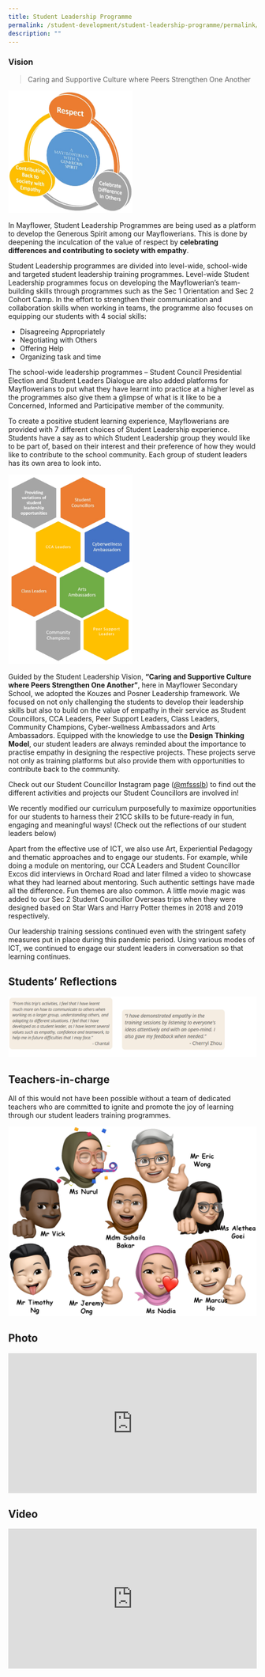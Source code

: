 ```yaml
---
title: Student Leadership Programme
permalink: /student-development/student-leadership-programme/permalink/
description: ""
---
```


### Vision

> Caring and Supportive Culture where Peers Strengthen One Another

<img src="/images/leadership.png" style="width:50%">

In Mayflower, Student Leadership Programmes are being used as a platform to develop the Generous Spirit among our Mayflowerians. This is done by deepening the inculcation of the value of respect by&nbsp;**celebrating differences and contributing to society with empathy**.

Student Leadership programmes are divided into level-wide, school-wide and targeted student leadership training programmes. Level-wide Student Leadership programmes focus on developing the Mayflowerian’s team-building skills through programmes such as the Sec 1 Orientation and Sec 2 Cohort Camp. In the effort to strengthen their communication and collaboration skills when working in teams, the programme also focuses on equipping our students with 4 social skills:

*   Disagreeing Appropriately
*   Negotiating with Others
*   Offering Help
*   Organizing task and time

The school-wide leadership programmes – Student Council Presidential Election and Student Leaders Dialogue are also added platforms for Mayflowerians to put what they have learnt into practice at a higher level as the programmes also give them a glimpse of what is it like to be a Concerned, Informed and Participative member of the community.

To create a positive student learning experience, Mayflowerians are provided with 7 different choices of Student Leadership experience. Students have a say as to which Student Leadership group they would like to be part of, based on their interest and their preference of how they would like to contribute to the school community. Each group of student leaders has its own area to look into.

<img src="/images/leadership2.png" style="width:50%">

Guided by the Student Leadership Vision,&nbsp;**“Caring and Supportive Culture where Peers Strengthen One Another”**, here in Mayflower Secondary School, we adopted the Kouzes and Posner Leadership framework. We focused on not only challenging the students to develop their leadership skills but also to build on the value of empathy in their service as Student Councillors, CCA Leaders, Peer Support Leaders, Class Leaders, Community Champions, Cyber-wellness Ambassadors and Arts Ambassadors. Equipped with the knowledge to use the&nbsp;**Design Thinking Model**, our student leaders are always reminded about the importance to practise empathy in designing the respective projects. These projects serve not only as training platforms but also provide them with opportunities to contribute back to the community.

Check out our Student Councillor Instagram page ([@mfssslb](https://www.instagram.com/mfssslb/)) to find out the different activities and projects our Student Councillors are involved in!

We recently modified our curriculum purposefully to maximize opportunities for our students to harness their 21CC skills to be future-ready in fun, engaging and meaningful ways! (Check out the reflections of our student leaders below)

Apart from the effective use of ICT, we also use Art, Experiential Pedagogy and thematic approaches and to engage our students. For example, while doing a module on mentoring, our CCA Leaders and Student Councillor Excos did interviews in Orchard Road and later filmed a video to showcase what they had learned about mentoring. Such authentic settings have made all the difference. Fun themes are also common. A little movie magic was added to our Sec 2 Student Councillor Overseas trips when they were designed based on Star Wars and Harry Potter themes in 2018 and 2019 respectively.

Our leadership training sessions continued even with the stringent safety measures put in place during this pandemic period. Using various modes of ICT, we continued to engage our student leaders in conversation so that learning continues.

Students’ Reflections
---------------------
![](/images/leadership3.png)

Teachers-in-charge
------------------

All of this would not have been possible without a team of dedicated teachers who are committed to ignite and promote the joy of learning through our student leaders training programmes.

![](/images/leadership4.png)

Photo
-----
<div style="position:relative;width:100%;padding-bottom: 56.25%;height: 0; overflow: hidden;"><iframe style="position: absolute; top: 0; left: 0; width: 100%; height: 100%;" allowfullscreen="true" frameborder="0" src="https://docs.google.com/presentation/d/e/2PACX-1vRBlySj-ySU7vvmRYo6cjuk7cJ12tmnE2WgD1pCgDNrtorca_Wiwy_fZQ8GjtHzIeIKUPbbdJkd7B7y/embed?start=false&amp;loop=false&amp;delayms=3000"></iframe></div>

Video
-----
<div style="position:relative;width:100%;padding-bottom: 56.25%;height: 0; overflow: hidden;"><iframe style="position: absolute; top: 0; left: 0; width: 100%; height: 100%;" allowfullscreen="" allow="accelerometer; autoplay; clipboard-write; encrypted-media; gyroscope; picture-in-picture" frameborder="0" title="Generous Spirit Through Student Leadership Programme" src="https://www.youtube.com/embed/f85hkwNLC-Y"></iframe></div>